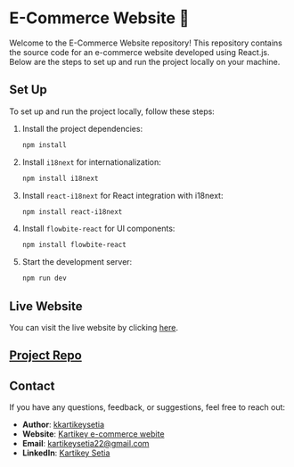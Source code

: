 # E-Commerce Website 🙌

Welcome to the E-Commerce Website repository! This repository contains the source code for an e-commerce website developed using React.js. Below are the steps to set up and run the project locally on your machine.

## Set Up

To set up and run the project locally, follow these steps:

1. Install the project dependencies:

   ```bash
   npm install
   ```

2. Install `i18next` for internationalization:

   ```bash
   npm install i18next
   ```

3. Install `react-i18next` for React integration with i18next:

   ```bash
   npm install react-i18next
   ```

4. Install `flowbite-react` for UI components:

   ```bash
   npm install flowbite-react
   ```

5. Start the development server:
   ```bash
   npm run dev
   ```

## Live Website

You can visit the live website by clicking [here](https://e-commerce-website-nine-bice.vercel.app/).

## [Project Repo](https://github.com/kkartikeysetia/E-Commerce-Website-main)

## Contact

If you have any questions, feedback, or suggestions, feel free to reach out:

- **Author**: [kkartikeysetia](https://github.com/kkartikeysetia/E-Commerce-Website-main)
- **Website**: [Kartikey e-commerce webite ](https://mahmoud-mansy-portfolio.netlify.app/)
- **Email**: [kartikeysetia22@gmail.com](mailto:kartikeysetia22@gmail.com)
- **LinkedIn**: [Kartikey Setia](https://www.linkedin.com/in/kartikey-setia/)
